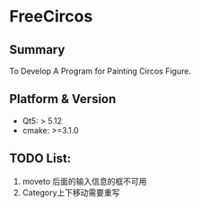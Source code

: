# FreeCircos
## Summary
To Develop A Program for Painting Circos Figure.
## Platform & Version

- Qt5: > 5.12
- cmake: >=3.1.0

## TODO List:
1. moveto 后面的输入信息的框不可用
2. Category上下移动需要重写
